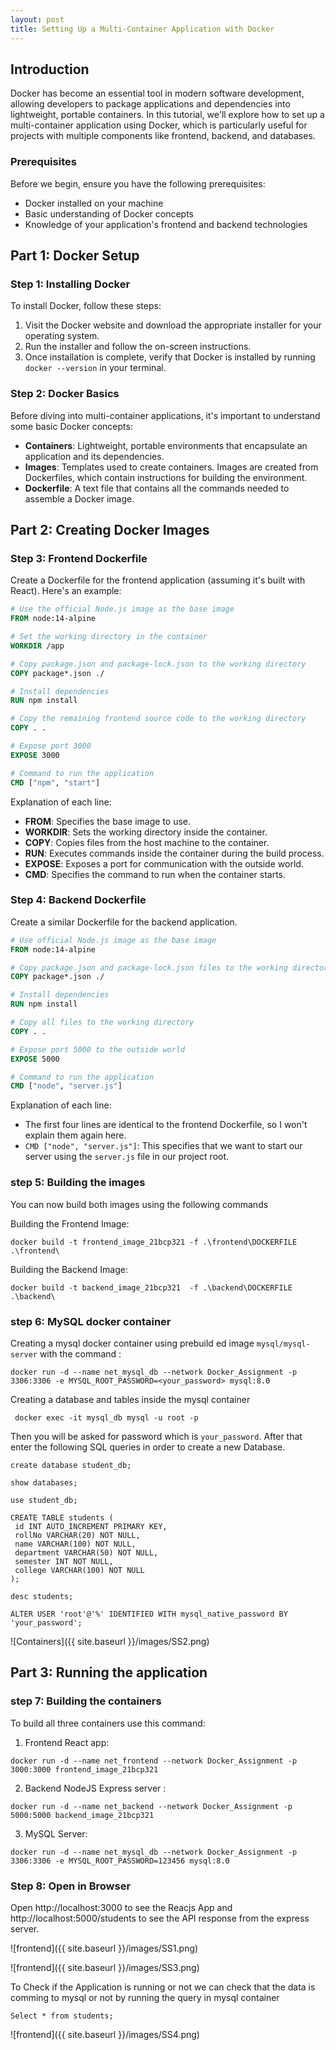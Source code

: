 ```yaml
---
layout: post
title: Setting Up a Multi-Container Application with Docker
---
```


## Introduction
Docker has become an essential tool in modern software development, allowing developers to package applications and dependencies into lightweight, portable containers. In this tutorial, we'll explore how to set up a multi-container application using Docker, which is particularly useful for projects with multiple components like frontend, backend, and databases.

### Prerequisites
Before we begin, ensure you have the following prerequisites:
- Docker installed on your machine
- Basic understanding of Docker concepts
- Knowledge of your application's frontend and backend technologies

## Part 1: Docker Setup
### Step 1: Installing Docker
To install Docker, follow these steps:
1. Visit the Docker website and download the appropriate installer for your operating system.
2. Run the installer and follow the on-screen instructions.
3. Once installation is complete, verify that Docker is installed by running `docker --version` in your terminal.

### Step 2: Docker Basics
Before diving into multi-container applications, it's important to understand some basic Docker concepts:
- **Containers**: Lightweight, portable environments that encapsulate an application and its dependencies.
- **Images**: Templates used to create containers. Images are created from Dockerfiles, which contain instructions for building the environment.
- **Dockerfile**: A text file that contains all the commands needed to assemble a Docker image.

## Part 2: Creating Docker Images
### Step 3: Frontend Dockerfile
Create a Dockerfile for the frontend application (assuming it's built with React). Here's an example:
```Dockerfile
# Use the official Node.js image as the base image
FROM node:14-alpine

# Set the working directory in the container
WORKDIR /app

# Copy package.json and package-lock.json to the working directory
COPY package*.json ./

# Install dependencies
RUN npm install

# Copy the remaining frontend source code to the working directory
COPY . .

# Expose port 3000
EXPOSE 3000

# Command to run the application
CMD ["npm", "start"]
```

Explanation of each line:

- **FROM**: Specifies the base image to use.
- **WORKDIR**: Sets the working directory inside the container.
- **COPY**: Copies files from the host machine to the container.
- **RUN**: Executes commands inside the container during the build process.
- **EXPOSE**: Exposes a port for communication with the outside world.
- **CMD**: Specifies the command to run when the container starts.

### Step 4: Backend Dockerfile
Create a similar Dockerfile for the backend application.
```Dockerfile
# Use official Node.js image as the base image
FROM node:14-alpine

# Copy package.json and package-lock.json files to the working directory
COPY package*.json ./

# Install dependencies
RUN npm install

# Copy all files to the working directory
COPY . .

# Expose port 5000 to the outside world
EXPOSE 5000

# Command to run the application
CMD ["node", "server.js"]
```
Explanation of each line:

- The first four lines are identical to the frontend Dockerfile, so I won't  explain them again here.
- `CMD ["node", "server.js"]`: This specifies that we want to start our server using the `server.js`  file in our project root.

### step 5: Building the images

You can now build both images using the following commands

Building the Frontend Image:
```
docker build -t frontend_image_21bcp321 -f .\frontend\DOCKERFILE .\frontend\
```

Building the Backend Image:
```
docker build -t backend_image_21bcp321  -f .\backend\DOCKERFILE .\backend\
```

### step 6: MySQL docker  container

Creating a mysql docker container using prebuild ed image `mysql/mysql-server` with the command :

```
docker run -d --name net_mysql_db --network Docker_Assignment -p 3306:3306 -e MYSQL_ROOT_PASSWORD=<your_password> mysql:8.0
```

Creating a database and tables inside the mysql container 

```
 docker exec -it mysql_db mysql -u root -p
 ```
 Then you will be asked for password which is  `your_password`. 
 After that enter the following SQL queries in order to create a new Database.

 ```
create database student_db;

show databases;

use student_db;

CREATE TABLE students (
  id INT AUTO_INCREMENT PRIMARY KEY,
  rollNo VARCHAR(20) NOT NULL,
  name VARCHAR(100) NOT NULL,
  department VARCHAR(50) NOT NULL,
  semester INT NOT NULL,
  college VARCHAR(100) NOT NULL
);

desc students;
```
```
ALTER USER 'root'@'%' IDENTIFIED WITH mysql_native_password BY 'your_password';
```
![Containers]({{ site.baseurl }}/images/SS2.png)

## Part 3:  Running the application 
### step 7: Building the containers 
To build all three containers use this command:

1. Frontend  React app:
```
docker run -d --name net_frontend --network Docker_Assignment -p 3000:3000 frontend_image_21bcp321
```

2. Backend NodeJS Express server :
```
docker run -d --name net_backend --network Docker_Assignment -p 5000:5000 backend_image_21bcp321
```
3. MySQL Server:
```
docker run -d --name net_mysql_db --network Docker_Assignment -p 3306:3306 -e MYSQL_ROOT_PASSWORD=123456 mysql:8.0
```

### Step 8: Open in Browser
Open http://localhost:3000 to see the Reacjs App and http://localhost:5000/students to see the API response from the express server.

![frontend]({{ site.baseurl }}/images/SS1.png)

![frontend]({{ site.baseurl }}/images/SS3.png)

To Check if the Application is running or not we can check that the data is comming to mysql or not by running the query in mysql container 

```
Select * from students;
```
![frontend]({{ site.baseurl }}/images/SS4.png)
